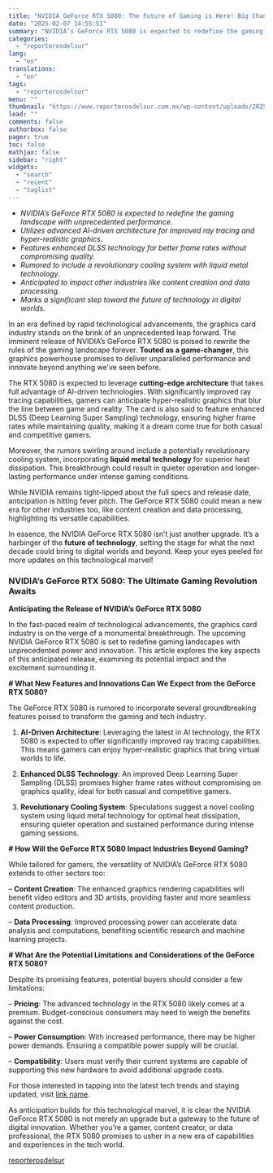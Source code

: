 ```yaml
---
title: "NVIDIA GeForce RTX 5080: The Future of Gaming is Here! Big Changes Ahead"
date: "2025-02-07 14:55:51"
summary: "NVIDIA’s GeForce RTX 5080 is expected to redefine the gaming landscape with unprecedented performance.Utilizes advanced AI-driven architecture for improved ray tracing and hyper-realistic graphics.Features enhanced DLSS technology for better frame rates without compromising quality.Rumored to include a revolutionary cooling system with liquid metal technology.Anticipated to impact other industries like content..."
categories:
  - "reporterosdelsur"
lang:
  - "en"
translations:
  - "en"
tags:
  - "reporterosdelsur"
menu: ""
thumbnail: "https://www.reporterosdelsur.com.mx/wp-content/uploads/2025/02/compressed_img-Jn4k65DwKvuB9sC2elIVnTIX-480x384.png"
lead: ""
comments: false
authorbox: false
pager: true
toc: false
mathjax: false
sidebar: "right"
widgets:
  - "search"
  - "recent"
  - "taglist"
---
```


* *NVIDIA’s GeForce RTX 5080 is expected to redefine the gaming landscape with unprecedented performance.*
* *Utilizes advanced AI-driven architecture for improved ray tracing and hyper-realistic graphics.*
* *Features enhanced DLSS technology for better frame rates without compromising quality.*
* *Rumored to include a revolutionary cooling system with liquid metal technology.*
* *Anticipated to impact other industries like content creation and data processing.*
* *Marks a significant step toward the future of technology in digital worlds.*

In an era defined by rapid technological advancements, the graphics card industry stands on the brink of an unprecedented leap forward. The imminent release of NVIDIA’s GeForce RTX 5080 is poised to rewrite the rules of the gaming landscape forever. **Touted as a game-changer**, this graphics powerhouse promises to deliver unparalleled performance and innovate beyond anything we’ve seen before.

The RTX 5080 is expected to leverage **cutting-edge architecture** that takes full advantage of AI-driven technologies. With significantly improved ray tracing capabilities, gamers can anticipate hyper-realistic graphics that blur the line between game and reality. The card is also said to feature enhanced DLSS (Deep Learning Super Sampling) technology, ensuring higher frame rates while maintaining quality, making it a dream come true for both casual and competitive gamers.

Moreover, the rumors swirling around include a potentially revolutionary cooling system, incorporating **liquid metal technology** for superior heat dissipation. This breakthrough could result in quieter operation and longer-lasting performance under intense gaming conditions.

While NVIDIA remains tight-lipped about the full specs and release date, anticipation is hitting fever pitch. The GeForce RTX 5080 could mean a new era for other industries too, like content creation and data processing, highlighting its versatile capabilities.

In essence, the NVIDIA GeForce RTX 5080 isn’t just another upgrade. It’s a harbinger of the **future of technology**, setting the stage for what the next decade could bring to digital worlds and beyond. Keep your eyes peeled for more updates on this technological marvel!

### NVIDIA’s GeForce RTX 5080: The Ultimate Gaming Revolution Awaits

**Anticipating the Release of NVIDIA’s GeForce RTX 5080**

In the fast-paced realm of technological advancements, the graphics card industry is on the verge of a monumental breakthrough. The upcoming NVIDIA GeForce RTX 5080 is set to redefine gaming landscapes with unprecedented power and innovation. This article explores the key aspects of this anticipated release, examining its potential impact and the excitement surrounding it.

**# What New Features and Innovations Can We Expect from the GeForce RTX 5080?**

The GeForce RTX 5080 is rumored to incorporate several groundbreaking features poised to transform the gaming and tech industry:

1. **AI-Driven Architecture**: Leveraging the latest in AI technology, the RTX 5080 is expected to offer significantly improved ray tracing capabilities. This means gamers can enjoy hyper-realistic graphics that bring virtual worlds to life.

2. **Enhanced DLSS Technology**: An improved Deep Learning Super Sampling (DLSS) promises higher frame rates without compromising on graphics quality, ideal for both casual and competitive gamers.

3. **Revolutionary Cooling System**: Speculations suggest a novel cooling system using liquid metal technology for optimal heat dissipation, ensuring quieter operation and sustained performance during intense gaming sessions.

**# How Will the GeForce RTX 5080 Impact Industries Beyond Gaming?**

While tailored for gamers, the versatility of NVIDIA’s GeForce RTX 5080 extends to other sectors too:

– **Content Creation**: The enhanced graphics rendering capabilities will benefit video editors and 3D artists, providing faster and more seamless content production.  

– **Data Processing**: Improved processing power can accelerate data analysis and computations, benefiting scientific research and machine learning projects.

**# What Are the Potential Limitations and Considerations of the GeForce RTX 5080?**

Despite its promising features, potential buyers should consider a few limitations:

– **Pricing**: The advanced technology in the RTX 5080 likely comes at a premium. Budget-conscious consumers may need to weigh the benefits against the cost.  

– **Power Consumption**: With increased performance, there may be higher power demands. Ensuring a compatible power supply will be crucial.  

– **Compatibility**: Users must verify their current systems are capable of supporting this new hardware to avoid additional upgrade costs.

For those interested in tapping into the latest tech trends and staying updated, visit [link name](https://www.nvidia.com).

As anticipation builds for this technological marvel, it is clear the NVIDIA GeForce RTX 5080 is not merely an upgrade but a gateway to the future of digital innovation. Whether you’re a gamer, content creator, or data professional, the RTX 5080 promises to usher in a new era of capabilities and experiences in the tech world.

[reporterosdelsur](https://www.reporterosdelsur.com.mx/news-en/nvidia-geforce-rtx-5080-the-future-of-gaming-is-here-big-changes-ahead/126772/)
